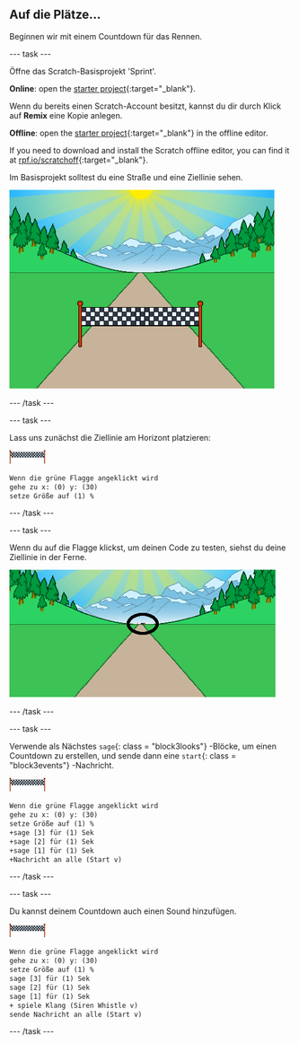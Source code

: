 ## Auf die Plätze...

Beginnen wir mit einem Countdown für das Rennen.

--- task ---

Öffne das Scratch-Basisprojekt 'Sprint'.

**Online**: open the [starter project](https://rpf.io/sprint-on){:target="_blank"}.

Wenn du bereits einen Scratch-Account besitzt, kannst du dir durch Klick auf **Remix** eine Kopie anlegen.

**Offline**: open the [starter project](https://rpf.io/p/en/sprint-go){:target="_blank"} in the offline editor.

If you need to download and install the Scratch offline editor, you can find it at [rpf.io/scratchoff](https://rpf.io/scratchoff){:target="_blank"}.

Im Basisprojekt solltest du eine Straße und eine Ziellinie sehen.

![Basisprojekt](images/sprint-starter.png)

--- /task ---

--- task ---

Lass uns zunächst die Ziellinie am Horizont platzieren:

![Ziellinienfigur](images/finish-line-sprite.png)

```blocks3
Wenn die grüne Flagge angeklickt wird
gehe zu x: (0) y: (30)
setze Größe auf (1) %
```

--- /task ---

--- task ---

Wenn du auf die Flagge klickst, um deinen Code zu testen, siehst du deine Ziellinie in der Ferne.

![Ziellinie in der Ferne](images/sprint-line-start-test-annotated.png)

--- /task ---

--- task ---

Verwende als Nächstes `sage`{: class = "block3looks"} -Blöcke, um einen Countdown zu erstellen, und sende dann eine `start`{: class = "block3events"} -Nachricht.

![Ziellinienfigur](images/finish-line-sprite.png)

```blocks3
Wenn die grüne Flagge angeklickt wird 
gehe zu x: (0) y: (30)
setze Größe auf (1) %
+sage [3] für (1) Sek
+sage [2] für (1) Sek
+sage [1] für (1) Sek
+Nachricht an alle (Start v)
```

--- /task ---

--- task ---

Du kannst deinem Countdown auch einen Sound hinzufügen.

![Ziellinienfigur](images/finish-line-sprite.png)

```blocks3
Wenn die grüne Flagge angeklickt wird 
gehe zu x: (0) y: (30)
setze Größe auf (1) %
sage [3] für (1) Sek
sage [2] für (1) Sek
sage [1] für (1) Sek
+ spiele Klang (Siren Whistle v) 
sende Nachricht an alle (Start v)
```

--- /task ---
